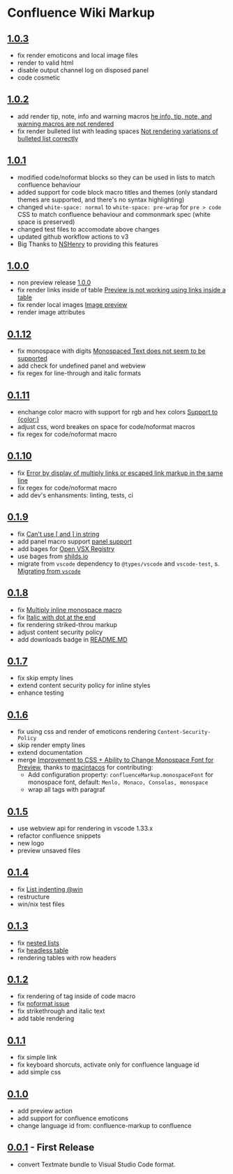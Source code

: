 # Confluence Wiki Markup

## [1.0.3](https://github.com/denco/vscode-confluence-markup/releases/tag/1.0.3)

- fix render emoticons and local image files
- render to valid html
- disable output channel log on disposed panel
- code cosmetic

## [1.0.2](https://github.com/denco/vscode-confluence-markup/releases/tag/1.0.2)

- add render tip, note, info and warning macros [he info, tip, note, and warning macros are not rendered](https://github.com/denco/vscode-confluence-markup/issues/41)
- fix render bulleted list with leading spaces [Not rendering variations of bulleted list correctly](https://github.com/denco/vscode-confluence-markup/issues/44)

## [1.0.1](https://github.com/denco/vscode-confluence-markup/releases/tag/1.0.1)

- modified code/noformat blocks so they can be used in lists to match confluence behaviour
- added support for code block macro titles and themes (only standard themes are supported, and there's no syntax highlighting)
- changed `white-space: normal` to `white-space: pre-wrap` for `pre > code` CSS to match confluence behaviour and commonmark spec (white space is preserved)
- changed test files to accomodate above changes
- updated github workflow actions to v3
- Big Thanks to [NSHenry](https://github.com/NSHenry) to providing this features

## [1.0.0](https://github.com/denco/vscode-confluence-markup/releases/tag/1.0.0)

- non preview release [1.0.0](https://github.com/denco/vscode-confluence-markup/issues/37)
- fix render links inside of table [Preview is not working using links inside a table](https://github.com/denco/vscode-confluence-markup/issues/38)
- fix render local images [Image preview](https://github.com/denco/vscode-confluence-markup/issues/39)
- render image attributes

## [0.1.12](https://github.com/denco/vscode-confluence-markup/releases/tag/0.1.12)

- fix monospace with digits [Monospaced Text does not seem to be supported](https://github.com/denco/vscode-confluence-markup/issues/34)
- add check for undefined panel and webview
- fix regex for line-through and italic formats

## [0.1.11](https://github.com/denco/vscode-confluence-markup/releases/tag/0.1.11)

- enchange color macro with support for rgb and hex colors [Support to {color:}](https://github.com/denco/vscode-confluence-markup/issues/32)
- adjust css, word breakes on space for code/noformat macros
- fix regex for code/noformat macro

## [0.1.10](https://github.com/denco/vscode-confluence-markup/releases/tag/0.1.10)

- fix [Error by display of multiply links or escaped link markup in the same line](https://github.com/denco/vscode-confluence-markup/issues/28)
- fix regex for code/noformat macro
- add dev's enhansments: linting, tests, ci

## [0.1.9](https://github.com/denco/vscode-confluence-markup/releases/tag/0.1.9)

- fix [Can't use [ and ] in string](https://github.com/denco/vscode-confluence-markup/issues/24)
- add panel macro support [panel support](https://github.com/denco/vscode-confluence-markup/issues/22)
- add bages for [Open VSX Registry](https://open-vsx.org/)
- use bages from [shilds.io](https://shields.io/)
- migrate from `vscode` dependency to `@types/vscode` and `vscode-test`, s. [Migrating from `vscode`](https://code.visualstudio.com/api/working-with-extensions/testing-extension#migrating-from-vscode)

## [0.1.8](https://github.com/denco/vscode-confluence-markup/releases/tag/0.1.8)

- fix [Multiply inline monospace macro](https://github.com/denco/vscode-confluence-markup/issues/17)
- fix [Italic with dot at the end](https://github.com/denco/vscode-confluence-markup/issues/18)
- fix rendering striked-throu markup
- adjust content security policy
- add downloads badge in [README.MD](https://github.com/denco/vscode-confluence-markup/blob/master/README.md)

## [0.1.7](https://github.com/denco/vscode-confluence-markup/releases/tag/0.1.7)

- fix skip empty lines
- extend content security policy for inline styles
- enhance testing

## [0.1.6](https://github.com/denco/vscode-confluence-markup/releases/tag/0.1.6)

- fix using css and render of emoticons rendering `Content-Security-Policy`
- skip render empty lines
- extend documentation
- merge [Improvement to CSS + Ability to Change Monospace Font for Preview](https://github.com/denco/vscode-confluence-markup/pull/14), thanks to [macintacos](https://github.com/macintacos) for contributing:
  - Add configuration property: `confluenceMarkup.monospaceFont` for monospace font, default: `Menlo, Monaco, Consolas, monospace`
  - wrap all tags with paragraf

## [0.1.5](https://github.com/denco/vscode-confluence-markup/releases/tag/0.1.5)

- use webview api for rendering in vscode 1.33.x
- refactor confluence snippets
- new logo
- preview unsaved files

## [0.1.4](https://github.com/denco/vscode-confluence-markup/releases/tag/0.1.4)

- fix [List indenting @win](https://github.com/denco/vscode-confluence-markup/issues/6)
- restructure
- win/nix test files

## [0.1.3](https://github.com/denco/vscode-confluence-markup/releases/tag/0.1.3)

- fix [nested lists](https://github.com/denco/vscode-confluence-markup/issues/7)
- fix [headless table](https://github.com/denco/vscode-confluence-markup/issues/5)
- rendering tables with row headers

## [0.1.2](https://github.com/denco/vscode-confluence-markup/releases/tag/0.1.2)

- fix rendering of tag inside of code macro
- fix [noformat issue](https://github.com/denco/vscode-confluence-markup/issues/3)
- fix strikethrough and italic text
- add table rendering

## [0.1.1](https://github.com/denco/vscode-confluence-markup/releases/tag/0.1.1)

- fix simple link
- fix keyboard shorcuts, activate only for confluence language id
- add simple css

## [0.1.0](https://github.com/denco/vscode-confluence-markup/releases/tag/0.1.0)

- add preview action
- add support for confluence emoticons
- change language id from: confluence-markup to confluence

## [0.0.1](https://github.com/denco/vscode-confluence-markup/releases/tag/0.0.1) - First Release

- convert Textmate bundle to Visual Studio Code format.
